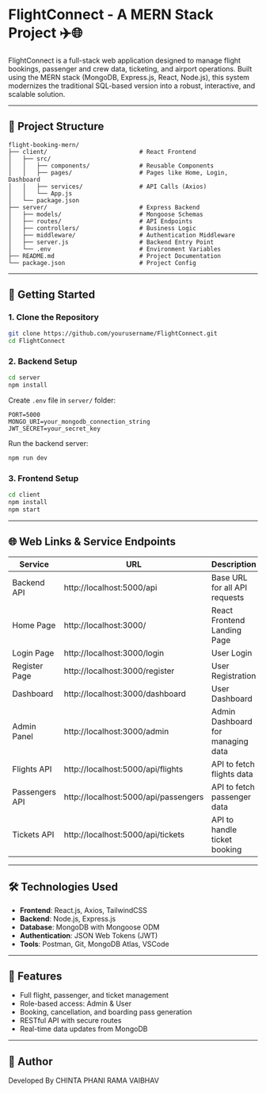 
# FlightConnect - A MERN Stack Project ✈️🌐

FlightConnect is a full-stack web application designed to manage flight bookings, passenger and crew data, ticketing, and airport operations. Built using the MERN stack (MongoDB, Express.js, React, Node.js), this system modernizes the traditional SQL-based version into a robust, interactive, and scalable solution.

---

## 🧩 Project Structure

```
flight-booking-mern/
├── client/                          # React Frontend
│   ├── src/                        
│   │   ├── components/              # Reusable Components
│   │   ├── pages/                   # Pages like Home, Login, Dashboard
│   │   ├── services/                # API Calls (Axios)
│   │   └── App.js                  
│   └── package.json                
├── server/                          # Express Backend
│   ├── models/                      # Mongoose Schemas
│   ├── routes/                      # API Endpoints
│   ├── controllers/                 # Business Logic
│   ├── middleware/                  # Authentication Middleware
│   ├── server.js                    # Backend Entry Point
│   └── .env                         # Environment Variables
├── README.md                        # Project Documentation
└── package.json                     # Project Config
```

---

## 🚀 Getting Started

### 1. Clone the Repository
```bash
git clone https://github.com/yourusername/FlightConnect.git
cd FlightConnect
```

### 2. Backend Setup
```bash
cd server
npm install
```

Create `.env` file in `server/` folder:
```
PORT=5000
MONGO_URI=your_mongodb_connection_string
JWT_SECRET=your_secret_key
```

Run the backend server:
```bash
npm run dev
```

### 3. Frontend Setup
```bash
cd client
npm install
npm start
```

---

## 🌐 Web Links & Service Endpoints

| Service        | URL                                  | Description                              |
|----------------|--------------------------------------|------------------------------------------|
| Backend API    | http://localhost:5000/api            | Base URL for all API requests            |
| Home Page      | http://localhost:3000/               | React Frontend Landing Page              |
| Login Page     | http://localhost:3000/login          | User Login                               |
| Register Page  | http://localhost:3000/register       | User Registration                        |
| Dashboard      | http://localhost:3000/dashboard      | User Dashboard                           |
| Admin Panel    | http://localhost:3000/admin          | Admin Dashboard for managing data        |
| Flights API    | http://localhost:5000/api/flights    | API to fetch flights data                |
| Passengers API | http://localhost:5000/api/passengers | API to fetch passenger data              |
| Tickets API    | http://localhost:5000/api/tickets    | API to handle ticket booking             |

---

## 🛠 Technologies Used

- **Frontend**: React.js, Axios, TailwindCSS
- **Backend**: Node.js, Express.js
- **Database**: MongoDB with Mongoose ODM
- **Authentication**: JSON Web Tokens (JWT)
- **Tools**: Postman, Git, MongoDB Atlas, VSCode

---

## 🧠 Features

- Full flight, passenger, and ticket management
- Role-based access: Admin & User
- Booking, cancellation, and boarding pass generation
- RESTful API with secure routes
- Real-time data updates from MongoDB

---

## 📂 Author

Developed By CHINTA PHANI RAMA VAIBHAV
